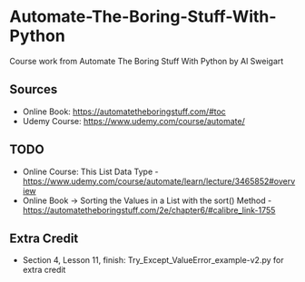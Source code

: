 # Automate-The-Boring-Stuff-With-Python

Course work from Automate The Boring Stuff With Python by Al Sweigart

## Sources

* Online Book: <https://automatetheboringstuff.com/#toc>
* Udemy Course: <https://www.udemy.com/course/automate/>

## TODO

* Online Course: This List Data Type - <https://www.udemy.com/course/automate/learn/lecture/3465852#overview>
* Online Book -> Sorting the Values in a List with the sort() Method - <https://automatetheboringstuff.com/2e/chapter6/#calibre_link-1755>

## Extra Credit

* Section 4, Lesson 11, finish: Try_Except_ValueError_example-v2.py for extra credit
